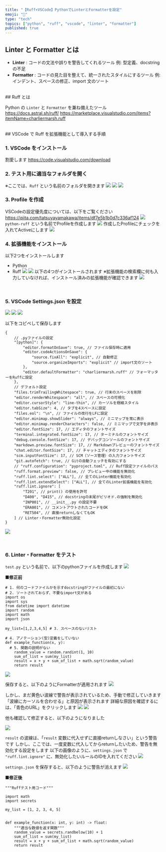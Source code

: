 ```yaml
---
title: "【Ruff×VSCode】PythonでLinterとFormatterを設定"
emoji: "🐷"
type: "tech"
topics: ["python", "ruff", "vscode", "linter", "formatter"]
published: true
---
```


## Linter と Formatter とは

- **Linter** : コードの文法や誤りを警告してくれるツール
  例: 型定義、docstringの不足
- **Formatter** : コードの見た目を整えて、統一されたスタイルにするツール
  例: インデント、スペースの修正、import 文のソート
<br>
## Ruff とは

Python の `Linter` と `Formatter` を兼ね備えたツール
https://docs.astral.sh/ruff/
https://marketplace.visualstudio.com/items?itemName=charliermarsh.ruff

<br>
## VSCode で Ruff を拡張機能として導入する手順

### 1. VSCode をインストール
割愛します
https://code.visualstudio.com/download
<br>

### 2. テスト用に適当なフォルダを開く
※ここでは、`Ruff` という名前のフォルダを開きます
![](/images/20241016_python-ruff/1.png)
![](/images/20241016_python-ruff/2.png)
![](/images/20241016_python-ruff/3.png)
<br>

### 3. Profile を作成
VSCodeの設定優先度については、以下をご覧ください
https://qiita.com/tatsuyayamakawa/items/df7e5b1b0d7c336af124
![](/images/20241016_python-ruff/6.png)
`python-ruff` という名前でProfileを作成します
![](/images/20241016_python-ruff/7.png)
作成したProfileにチェックを入れてActiveにします
![](/images/20241016_python-ruff/8.png)
<br>

### 4. 拡張機能をインストール
以下2つをインストールします
- Python
- Ruff
![](/images/20241016_python-ruff/4.png)
![](/images/20241016_python-ruff/5.png)
以下の4つがインストールされます
※拡張機能の検索欄に何も入力していなければ、インストール済みの拡張機能が確認できます
![](/images/20241016_python-ruff/9.png)
<br>

### 5. VSCode Settings.json を設定
![](/images/20241016_python-ruff/10.png)
![](/images/20241016_python-ruff/11.png)
![](/images/20241016_python-ruff/12.png)

以下をコピペして保存します
```json: settings.json
{
    // .pyファイルの設定
    "[python]": {
        "editor.formatOnSave": true, // ファイル保存時に適用
        "editor.codeActionsOnSave": {
            "source.fixAll": "explicit", // 自動修正
            "source.organizeImports": "explicit" // import文のソート
        },
        "editor.defaultFormatter": "charliermarsh.ruff" // フォーマッターをRuffに設定
    },
    // デフォルト設定
    "files.trimTrailingWhitespace": true, // 行末のスペースを削除
    "editor.renderWhitespace": "all", // スペースの可視化
    "editor.cursorStyle": "line-thin", // カーソルを極細スタイル
    "editor.tabSize": 4, // タブを4スペースに設定
    "files.eol": "\n", // ファイルの改行をLFに設定
    "editor.minimap.showSlider": "always", // ミニマップを常に表示
    "editor.minimap.renderCharacters": false, // ミニマップで文字を非表示
    "editor.fontSize": 17, // エディタのフォントサイズ
    "terminal.integrated.fontSize": 17, // ターミナルのフォントサイズ
    "debug.console.fontSize": 17, // デバッグコンソールのフォントサイズ
    "markdown.preview.fontSize": 17, // Markdownプレビューのフォントサイズ
    "chat.editor.fontSize": 17, // チャットエディタのフォントサイズ
    "scm.inputFontSize": 17, // SCM（ソース管理）の入力フォントサイズ
    "git.autofetch": true, // Gitの自動フェッチを有効にする
    // "ruff.configuration": "pyproject.toml", // Ruff設定ファイルのパス
    "ruff.format.preview": false, // プレビュー中の機能を無効化
    "ruff.lint.select": ["ALL"], // 全てのLinter機能を有効化
    "ruff.lint.extendSelect": ["ALL"], // 全てのLinter拡張機能を有効化
    "ruff.lint.ignore": [
        "T201", // print() の使用を許可
        "D400", "D415", // docstringの末尾がピリオド.の強制を無効化
        "INP001", // __init__.py の設定不要
        "ERA001", // コメントアウトされたコードをOK
        "RET504", // 直接returnしなくてもOK
    ] // Linter・Formatter無効化設定
}
```

![](/images/20241016_python-ruff/13.png)

<br>

### 6. Linter・Formatter をテスト
`test.py` という名前で、以下のpythonファイルを作成します
![](/images/20241016_python-ruff/14.png)

**■修正前**
```python: test.py
# 1. 何のコードファイルかを示すdocstringがファイルの最初にない
# 2. ソートされておらず、不要なimport文がある
import os
import sys
from datetime import datetime
import random
import math
import json

my_list=[1,2,3,4,5] # 3. スペースのないリスト

# 4. アノテーション(型)定義をしていない
def example_function(x, y):
  # 5. 関数の説明がない
    random_value = random.randint(1, 10)
    sum_of_list = sum(my_list)
    result = x + y + sum_of_list + math.sqrt(random_value)
    return result
```
![](/images/20241016_python-ruff/15.png)

保存すると、以下のようにFormatterが適用されます
![](/images/20241016_python-ruff/16.png)

しかし、まだ黄色い波線で警告が表示されているため、手動で修正していきます
「波線にカーソルを合わせる」と原因が表示されます
詳細な原因を確認するには、「青色のURL」をクリックします
![](/images/20241016_python-ruff/17.png)
![](/images/20241016_python-ruff/18.png)

他も確認して修正すると、以下のようになりました

![](/images/20241016_python-ruff/19.png)

`result` の波線は、「`result` 変数に代入せずに直接returnしなさい」という警告です
しかし、ここでは、一度変数に代入してからreturnしたいため、警告を無効化する設定をします
以下の画像のように、`settings.json` で `"ruff.lint.ignore"` に、無効化したいルールのIDを入れてください
![](/images/20241016_python-ruff/20.png)

`settings.json` を保存すると、以下のように警告が消えます
![](/images/20241016_python-ruff/21.png)


**■修正後**
```python: test.py
"""Ruffテスト用コード"""

import math
import secrets

my_list = [1, 2, 3, 4, 5]


def example_function(x: int, y: int) -> float:
    """適当な数値を返す関数"""
    random_value = secrets.randbelow(10) + 1
    sum_of_list = sum(my_list)
    result = x + y + sum_of_list + math.sqrt(random_value)
    return result

```